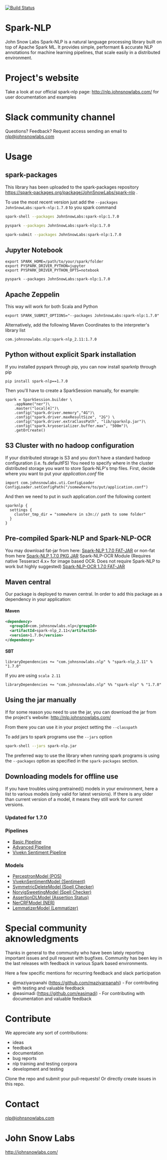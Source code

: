 [![Build Status](https://travis-ci.org/JohnSnowLabs/spark-nlp.svg?branch=master)](https://travis-ci.org/JohnSnowLabs/spark-nlp)
# Spark-NLP
John Snow Labs Spark-NLP is a natural language processing library built on top of Apache Spark ML. It provides simple, performant & accurate NLP annotations for machine learning pipelines, that scale easily in a distributed environment.

# Project's website
Take a look at our official spark-nlp page: http://nlp.johnsnowlabs.com/ for user documentation and examples

# Slack community channel
Questions? Feedback? Request access sending an email to nlp@johnsnowlabs.com

# Usage

## spark-packages

This library has been uploaded to the spark-packages repository https://spark-packages.org/package/JohnSnowLabs/spark-nlp .

To use the most recent version just add the `--packages JohnSnowLabs:spark-nlp:1.7.0` to you spark command

```sh
spark-shell --packages JohnSnowLabs:spark-nlp:1.7.0
```

```sh
pyspark --packages JohnSnowLabs:spark-nlp:1.7.0
```

```sh
spark-submit --packages JohnSnowLabs:spark-nlp:1.7.0
```

## Jupyter Notebook

```
export SPARK_HOME=/path/to/your/spark/folder
export PYSPARK_DRIVER_PYTHON=jupyter
export PYSPARK_DRIVER_PYTHON_OPTS=notebook

pyspark --packages JohnSnowLabs:spark-nlp:1.7.0
```

## Apache Zeppelin
This way will work for both Scala and Python
```
export SPARK_SUBMIT_OPTIONS="--packages JohnSnowLabs:spark-nlp:1.7.0"
```
Alternatively, add the following Maven Coordinates to the interpreter's library list
```
com.johnsnowlabs.nlp:spark-nlp_2.11:1.7.0
```

## Python without explicit Spark installation
If you installed pyspark through pip, you can now install sparknlp through pip
```
pip install spark-nlp==1.7.0
```
Then you'll have to create a SparkSession manually, for example:
```
spark = SparkSession.builder \
    .appName("ner")\
    .master("local[4]")\
    .config("spark.driver.memory","4G")\
    .config("spark.driver.maxResultSize", "2G") \
    .config("spark.driver.extraClassPath", "lib/sparknlp.jar")\
    .config("spark.kryoserializer.buffer.max", "500m")\
    .getOrCreate()
```

## S3 Cluster with no hadoop configuration
If your distributed storage is S3 and you don't have a standard hadoop configuration (i.e. fs.defaultFS)
You need to specify where in the cluster distributed storage you want to store Spark-NLP's tmp files.
First, decide where you want to put your *application.conf* file
```
import com.johnsnowlabs.uti.ConfigLoader
ConfigLoader.setConfigPath("/somewhere/to/put/application.conf")
```
And then we need to put in such application.conf the following content
```
sparknlp {
  settings {
    cluster_tmp_dir = "somewhere in s3n:// path to some folder"
  }
}
```

## Pre-compiled Spark-NLP and Spark-NLP-OCR
You may download fat-jar from here:
[Spark-NLP 1.7.0 FAT-JAR](https://s3.amazonaws.com/auxdata.johnsnowlabs.com/spark-nlp-assembly-1.7.0.jar)
or non-fat from here
[Spark-NLP 1.7.0 PKG JAR](http://repo1.maven.org/maven2/com/johnsnowlabs/nlp/spark-nlp_2.11/1.7.0/spark-nlp_2.11-1.7.0.jar)
Spark-NLP-OCR Module (Requires native Tesseract 4.x+ for image based OCR. Does not require Spark-NLP to work but highly suggested)
[Spark-NLP-OCR 1.7.0 FAT-JAR](https://s3.amazonaws.com/auxdata.johnsnowlabs.com/spark-nlp-ocr-assembly-1.7.0.jar)

## Maven central

Our package is deployed to maven central. In order to add this package as a dependency in your application:

#### Maven

```xml
<dependency>
  <groupId>com.johnsnowlabs.nlp</groupId>
  <artifactId>spark-nlp_2.11</artifactId>
  <version>1.7.0</version>
</dependency>
```

#### SBT
```sbtshell
libraryDependencies += "com.johnsnowlabs.nlp" % "spark-nlp_2.11" % "1.7.0"
```

If you are using `scala 2.11`

```sbtshell
libraryDependencies += "com.johnsnowlabs.nlp" %% "spark-nlp" % "1.7.0"
```

## Using the jar manually 

If for some reason you need to use the jar, you can download the jar from the project's website: http://nlp.johnsnowlabs.com/

From there you can use it in your project setting the `--classpath`

To add jars to spark programs use the `--jars` option

```sh
spark-shell --jars spark-nlp.jar
```

The preferred way to use the library when running spark programs is using the `--packages` option as specified in the `spark-packages` section.

## Downloading models for offline use

If you have troubles using pretrained() models in your environment, here a list to various models (only valid for latest versions).
If there is any older than current version of a model, it means they still work for current versions.
### Updated for 1.7.0
### Pipelines
* [Basic Pipeline](https://s3.amazonaws.com/auxdata.johnsnowlabs.com/public/models/pipeline_basic_en_1.6.1_2_1533856444797.zip)
* [Advanced Pipeline](https://s3.amazonaws.com/auxdata.johnsnowlabs.com/public/models/pipeline_advanced_en_1.6.2_2_1534781366259.zip)
* [Vivekn Sentiment Pipeline](https://s3.amazonaws.com/auxdata.johnsnowlabs.com/public/models/pipeline_vivekn_en_1.6.2_2_1534781342094.zip)

### Models
* [PerceptronModel (POS)](https://s3.amazonaws.com/auxdata.johnsnowlabs.com/public/models/pos_fast_en_1.6.1_2_1533853928168.zip)
* [ViveknSentimentModel (Sentiment)](https://s3.amazonaws.com/auxdata.johnsnowlabs.com/public/models/vivekn_fast_en_1.6.2_2_1534781337758.zip)
* [SymmetricDeleteModel (Spell Checker)](https://s3.amazonaws.com/auxdata.johnsnowlabs.com/public/models/spell_sd_fast_en_1.6.2_2_1534781178138.zip)
* [NorvigSweetingModel (Spell Checker)](https://s3.amazonaws.com/auxdata.johnsnowlabs.com/public/models/spell_fast_en_1.6.2_2_1534781328404.zip)
* [AssertionDLModel (Assertion Status)](https://s3.amazonaws.com/auxdata.johnsnowlabs.com/public/models/as_fast_dl_en_1.6.1_2_1533855787457.zip)
* [NerCRFModel (NER)](https://s3.amazonaws.com/auxdata.johnsnowlabs.com/public/models/ner_fast_en_1.6.1_2_1533854463219.zip)
* [LemmatizerModel (Lemmatizer)](https://s3.amazonaws.com/auxdata.johnsnowlabs.com/public/models/lemma_fast_en_1.6.1_2_1533854538211.zip)

# Special community aknowledgments
Thanks in general to the community who have been lately reporting important issues and pull request with bugfixes.
Community has been key in the last releases with feedback in various Spark based environments.

Here a few specific mentions for recurring feedback and slack participation
* @maziyarpanahi (https://github.com/maziyarpanahi) - For contributing with testing and valuable feedback
* @easimadi (https://github.com/easimadi) - For contributing with documentation and valuable feedback

# Contribute
We appreciate any sort of contributions:
* ideas
* feedback
* documentation
* bug reports
* nlp training and testing corpora
* development and testing

Clone the repo and submit your pull-requests! Or directly create issues in this repo.

# Contact
nlp@johnsnowlabs.com

# John Snow Labs
http://johnsnowlabs.com/
